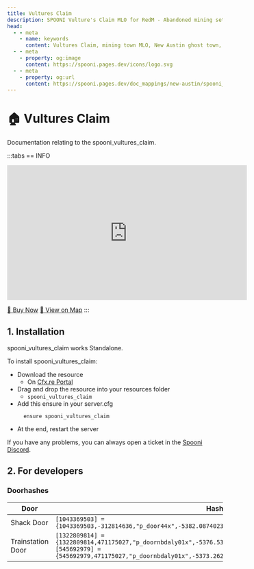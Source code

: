 ```yaml
---
title: Vultures Claim
description: SPOONI Vulture's Claim MLO for RedM - Abandoned mining settlement with detailed interiors. Ghost town for New Austin exploration roleplay in Red Dead Redemption 2.
head:
  - - meta
    - name: keywords
      content: Vultures Claim, mining town MLO, New Austin ghost town, abandoned settlement, mining camp, RedM ghost town, RDR2 New Austin
  - - meta
    - property: og:image
      content: https://spooni.pages.dev/icons/logo.svg
  - - meta
    - property: og:url
      content: https://spooni.pages.dev/doc_mappings/new-austin/spooni_vultures_claim
---
```


# 🏠 Vultures Claim
Documentation relating to the spooni_vultures_claim.

:::tabs
== INFO
<iframe width="560" height="315" src="https://www.youtube.com/embed/0XkKZ34yOCw?si=-dKnqoV_oTQP024G" frameborder="0" allow="accelerometer; autoplay; clipboard-write; encrypted-media; gyroscope; picture-in-picture; web-share" referrerpolicy="strict-origin-when-cross-origin" allowfullscreen></iframe>

<a href="https://spooni-mapping.tebex.io/package/6665151" class="button-buy">🛒 Buy Now</a>
<a href="https://spooni.de/rdr2/?m=house8" class="button-map">📍 View on Map</a>
:::

## 1. Installation
spooni_vultures_claim works Standalone.  

To install spooni_vultures_claim:
- Download the resource
  - On [Cfx.re Portal](https://portal.cfx.re/)
- Drag and drop the resource into your resources folder
  - `spooni_vultures_claim`
- Add this ensure in your server.cfg
  ```
    ensure spooni_vultures_claim
  ```
- At the end, restart the server

If you have any problems, you can always open a ticket in the [Spooni Discord](https://discord.gg/spooni).

## 2. For developers
### Doorhashes
| Door                      | Hash
|---------------------------|----------------------------------------------------------------------------------|
| Shack Door                | `[1043369503] = {1043369503,-312814636,"p_door44x",-5382.0874023438,-2338.1135253906,-6.3426389694214}`
| Trainstation Door         | `[1322809814] = {1322809814,471175027,"p_doornbdaly01x",-5376.5366210938,-2373.0668945312,-5.0163526535034}` <br> `[545692979] = {545692979,471175027,"p_doornbdaly01x",-5373.2622070312,-2372.4729003906,-5.0323367118835}`
